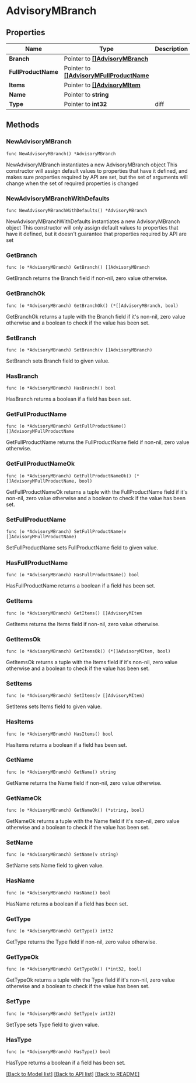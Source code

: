 # AdvisoryMBranch

## Properties

Name | Type | Description | Notes
------------ | ------------- | ------------- | -------------
**Branch** | Pointer to [**[]AdvisoryMBranch**](AdvisoryMBranch.md) |  | [optional] 
**FullProductName** | Pointer to [**[]AdvisoryMFullProductName**](AdvisoryMFullProductName.md) |  | [optional] 
**Items** | Pointer to [**[]AdvisoryMItem**](AdvisoryMItem.md) |  | [optional] 
**Name** | Pointer to **string** |  | [optional] 
**Type** | Pointer to **int32** | diff | [optional] 

## Methods

### NewAdvisoryMBranch

`func NewAdvisoryMBranch() *AdvisoryMBranch`

NewAdvisoryMBranch instantiates a new AdvisoryMBranch object
This constructor will assign default values to properties that have it defined,
and makes sure properties required by API are set, but the set of arguments
will change when the set of required properties is changed

### NewAdvisoryMBranchWithDefaults

`func NewAdvisoryMBranchWithDefaults() *AdvisoryMBranch`

NewAdvisoryMBranchWithDefaults instantiates a new AdvisoryMBranch object
This constructor will only assign default values to properties that have it defined,
but it doesn't guarantee that properties required by API are set

### GetBranch

`func (o *AdvisoryMBranch) GetBranch() []AdvisoryMBranch`

GetBranch returns the Branch field if non-nil, zero value otherwise.

### GetBranchOk

`func (o *AdvisoryMBranch) GetBranchOk() (*[]AdvisoryMBranch, bool)`

GetBranchOk returns a tuple with the Branch field if it's non-nil, zero value otherwise
and a boolean to check if the value has been set.

### SetBranch

`func (o *AdvisoryMBranch) SetBranch(v []AdvisoryMBranch)`

SetBranch sets Branch field to given value.

### HasBranch

`func (o *AdvisoryMBranch) HasBranch() bool`

HasBranch returns a boolean if a field has been set.

### GetFullProductName

`func (o *AdvisoryMBranch) GetFullProductName() []AdvisoryMFullProductName`

GetFullProductName returns the FullProductName field if non-nil, zero value otherwise.

### GetFullProductNameOk

`func (o *AdvisoryMBranch) GetFullProductNameOk() (*[]AdvisoryMFullProductName, bool)`

GetFullProductNameOk returns a tuple with the FullProductName field if it's non-nil, zero value otherwise
and a boolean to check if the value has been set.

### SetFullProductName

`func (o *AdvisoryMBranch) SetFullProductName(v []AdvisoryMFullProductName)`

SetFullProductName sets FullProductName field to given value.

### HasFullProductName

`func (o *AdvisoryMBranch) HasFullProductName() bool`

HasFullProductName returns a boolean if a field has been set.

### GetItems

`func (o *AdvisoryMBranch) GetItems() []AdvisoryMItem`

GetItems returns the Items field if non-nil, zero value otherwise.

### GetItemsOk

`func (o *AdvisoryMBranch) GetItemsOk() (*[]AdvisoryMItem, bool)`

GetItemsOk returns a tuple with the Items field if it's non-nil, zero value otherwise
and a boolean to check if the value has been set.

### SetItems

`func (o *AdvisoryMBranch) SetItems(v []AdvisoryMItem)`

SetItems sets Items field to given value.

### HasItems

`func (o *AdvisoryMBranch) HasItems() bool`

HasItems returns a boolean if a field has been set.

### GetName

`func (o *AdvisoryMBranch) GetName() string`

GetName returns the Name field if non-nil, zero value otherwise.

### GetNameOk

`func (o *AdvisoryMBranch) GetNameOk() (*string, bool)`

GetNameOk returns a tuple with the Name field if it's non-nil, zero value otherwise
and a boolean to check if the value has been set.

### SetName

`func (o *AdvisoryMBranch) SetName(v string)`

SetName sets Name field to given value.

### HasName

`func (o *AdvisoryMBranch) HasName() bool`

HasName returns a boolean if a field has been set.

### GetType

`func (o *AdvisoryMBranch) GetType() int32`

GetType returns the Type field if non-nil, zero value otherwise.

### GetTypeOk

`func (o *AdvisoryMBranch) GetTypeOk() (*int32, bool)`

GetTypeOk returns a tuple with the Type field if it's non-nil, zero value otherwise
and a boolean to check if the value has been set.

### SetType

`func (o *AdvisoryMBranch) SetType(v int32)`

SetType sets Type field to given value.

### HasType

`func (o *AdvisoryMBranch) HasType() bool`

HasType returns a boolean if a field has been set.


[[Back to Model list]](../README.md#documentation-for-models) [[Back to API list]](../README.md#documentation-for-api-endpoints) [[Back to README]](../README.md)


